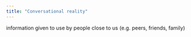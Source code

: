 ```yaml
---
title: "Conversational reality"
---
```

information given to use by people close to us (e.g. peers, friends, family)

